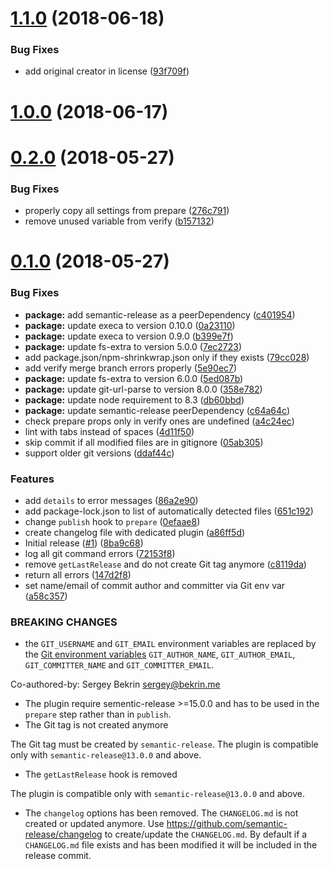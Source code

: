 <a name="1.1.0"></a>
# [1.1.0](https://github.com/bycedric/semantic-release-git-branches/compare/1.0.0...1.1.0) (2018-06-18)


### Bug Fixes

* add original creator in license ([93f709f](https://github.com/bycedric/semantic-release-git-branches/commit/93f709f))



<a name="1.0.0"></a>
# [1.0.0](https://github.com/bycedric/semantic-release-git-branches/compare/0.2.0...1.0.0) (2018-06-17)



<a name="0.2.0"></a>
# [0.2.0](https://github.com/bycedric/semantic-release-git-branches/compare/0.1.0...0.2.0) (2018-05-27)


### Bug Fixes

* properly copy all settings from prepare ([276c791](https://github.com/bycedric/semantic-release-git-branches/commit/276c791))
* remove unused variable from verify ([b157132](https://github.com/bycedric/semantic-release-git-branches/commit/b157132))



<a name="0.1.0"></a>
# [0.1.0](https://github.com/bycedric/semantic-release-git-branches/compare/8ba9c68...0.1.0) (2018-05-27)


### Bug Fixes

* **package:** add semantic-release as a peerDependency ([c401954](https://github.com/bycedric/semantic-release-git-branches/commit/c401954))
* **package:** update execa to version 0.10.0 ([0a23110](https://github.com/bycedric/semantic-release-git-branches/commit/0a23110))
* **package:** update execa to version 0.9.0 ([b399e7f](https://github.com/bycedric/semantic-release-git-branches/commit/b399e7f))
* **package:** update fs-extra to version 5.0.0 ([7ec2723](https://github.com/bycedric/semantic-release-git-branches/commit/7ec2723))
* add package.json/npm-shrinkwrap.json only if they exists ([79cc028](https://github.com/bycedric/semantic-release-git-branches/commit/79cc028))
* add verify merge branch errors properly ([5e90ec7](https://github.com/bycedric/semantic-release-git-branches/commit/5e90ec7))
* **package:** update fs-extra to version 6.0.0 ([5ed087b](https://github.com/bycedric/semantic-release-git-branches/commit/5ed087b))
* **package:** update git-url-parse to version 8.0.0 ([358e782](https://github.com/bycedric/semantic-release-git-branches/commit/358e782))
* **package:** update node requirement to 8.3 ([db60bbd](https://github.com/bycedric/semantic-release-git-branches/commit/db60bbd))
* **package:** update semantic-release peerDependency ([c64a64c](https://github.com/bycedric/semantic-release-git-branches/commit/c64a64c))
* check prepare props only in verify ones are undefined ([a4c24ec](https://github.com/bycedric/semantic-release-git-branches/commit/a4c24ec))
* lint with tabs instead of spaces ([4d11f50](https://github.com/bycedric/semantic-release-git-branches/commit/4d11f50))
* skip commit if all modified files are in gitignore ([05ab305](https://github.com/bycedric/semantic-release-git-branches/commit/05ab305))
* support older git versions ([ddaf44c](https://github.com/bycedric/semantic-release-git-branches/commit/ddaf44c))


### Features

* add `details` to error messages ([86a2e90](https://github.com/bycedric/semantic-release-git-branches/commit/86a2e90))
* add package-lock.json to list of automatically detected files ([651c192](https://github.com/bycedric/semantic-release-git-branches/commit/651c192))
* change `publish` hook to `prepare` ([0efaae8](https://github.com/bycedric/semantic-release-git-branches/commit/0efaae8))
* create changelog file with dedicated plugin ([a86ff5d](https://github.com/bycedric/semantic-release-git-branches/commit/a86ff5d))
* Initial release ([#1](https://github.com/bycedric/semantic-release-git-branches/issues/1)) ([8ba9c68](https://github.com/bycedric/semantic-release-git-branches/commit/8ba9c68))
* log all git command errors ([72153f8](https://github.com/bycedric/semantic-release-git-branches/commit/72153f8))
* remove `getLastRelease` and do not create Git tag anymore ([c8119da](https://github.com/bycedric/semantic-release-git-branches/commit/c8119da))
* return all errors ([147d2f8](https://github.com/bycedric/semantic-release-git-branches/commit/147d2f8))
* set name/email of commit author and committer via Git env var ([a58c357](https://github.com/bycedric/semantic-release-git-branches/commit/a58c357))


### BREAKING CHANGES

* the `GIT_USERNAME` and `GIT_EMAIL` environment variables are replaced by the [Git environment variables](https://git-scm.com/book/en/v2/Git-Internals-Environment-Variables#_committing) `GIT_AUTHOR_NAME`, `GIT_AUTHOR_EMAIL`, `GIT_COMMITTER_NAME` and `GIT_COMMITTER_EMAIL`.

Co-authored-by: Sergey Bekrin <sergey@bekrin.me>
* The plugin require sementic-release >=15.0.0 and has to be used in the `prepare` step rather than in `publish`.
* The Git tag is not created anymore

The Git tag must be created by `semantic-release`. The plugin is compatible only with `semantic-release@13.0.0` and above.
* The `getLastRelease` hook is removed

The plugin is compatible only with `semantic-release@13.0.0` and above.
* The `changelog` options has been removed. The `CHANGELOG.md` is not created or updated anymore.
Use https://github.com/semantic-release/changelog to create/update the `CHANGELOG.md`.
By default if a `CHANGELOG.md` file exists and has been modified it will be included in the release commit.



